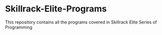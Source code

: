 # Skillrack-Elite-Programs
This repository contains all the programs covered in Skillrack Elite Series of Programming
